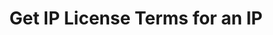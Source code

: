 ---
title: Get IP License Terms for an IP
excerpt: Retrieve IP License Terms associated with an IP ID
api:
  file: jacobswagger.json
  operationId: get_api-v2-licenses-ip-terms-ipid
hidden: false
---